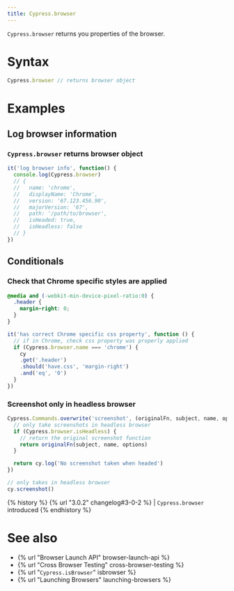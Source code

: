```yaml
---
title: Cypress.browser
---
```


`Cypress.browser` returns you properties of the browser.

# Syntax

```javascript
Cypress.browser // returns browser object
```

# Examples

## Log browser information

### `Cypress.browser` returns browser object

```js
it('log browser info', function() {
  console.log(Cypress.browser)
  // {
  //   name: 'chrome',
  //   displayName: 'Chrome',
  //   version: '67.123.456.90',
  //   majorVersion: '67',
  //   path: '/path/to/browser',
  //   isHeaded: true,
  //   isHeadless: false
  // }
})
```

## Conditionals

### Check that Chrome specific styles are applied

```css
@media and (-webkit-min-device-pixel-ratio:0) {
  .header {
    margin-right: 0;
  }
}
```

```javascript
it('has correct Chrome specific css property', function () {
  // if in Chrome, check css property was properly applied
  if (Cypress.browser.name === 'chrome') {
    cy
    .get('.header')
    .should('have.css', 'margin-right')
    .and('eq', '0')
  }
})
```

### Screenshot only in headless browser

```javascript
Cypress.Commands.overwrite('screenshot', (originalFn, subject, name, options) => {
  // only take screenshots in headless browser
  if (Cypress.browser.isHeadless) {
    // return the original screenshot function
    return originalFn(subject, name, options)
  }

  return cy.log('No screenshot taken when headed')
})

// only takes in headless browser
cy.screenshot()
```

{% history %}
{% url "3.0.2" changelog#3-0-2 %} | `Cypress.browser` introduced
{% endhistory %}

# See also

- {% url "Browser Launch API" browser-launch-api %}
- {% url "Cross Browser Testing" cross-browser-testing %}
- {% url "`Cypress.isBrowser`" isbrowser %}
- {% url "Launching Browsers" launching-browsers %}
